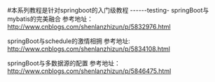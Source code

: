 #本系列教程是针对springboot的入门级教程
------testing-
springBoot与mybatis的完美融合  参考地址：http://www.cnblogs.com/shenlanzhizun/p/5832976.html

springBoot与schedule的激情相拥 参考地址: http://www.cnblogs.com/shenlanzhizun/p/5834108.html

 springBoot与多数据源的配置    参考地址：http://www.cnblogs.com/shenlanzhizun/p/5846475.html
